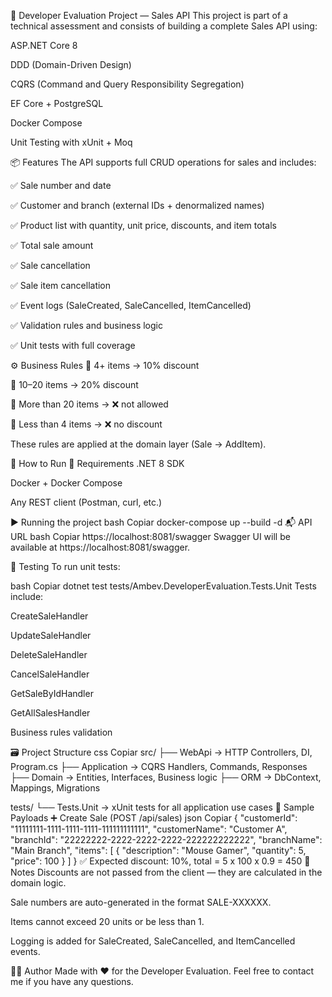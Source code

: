 🧪 Developer Evaluation Project — Sales API
This project is part of a technical assessment and consists of building a complete Sales API using:

ASP.NET Core 8

DDD (Domain-Driven Design)

CQRS (Command and Query Responsibility Segregation)

EF Core + PostgreSQL

Docker Compose

Unit Testing with xUnit + Moq

📦 Features
The API supports full CRUD operations for sales and includes:

✅ Sale number and date

✅ Customer and branch (external IDs + denormalized names)

✅ Product list with quantity, unit price, discounts, and item totals

✅ Total sale amount

✅ Sale cancellation

✅ Sale item cancellation

✅ Event logs (SaleCreated, SaleCancelled, ItemCancelled)

✅ Validation rules and business logic

✅ Unit tests with full coverage

⚙️ Business Rules
🔸 4+ items → 10% discount

🔸 10–20 items → 20% discount

🔸 More than 20 items → ❌ not allowed

🔸 Less than 4 items → ❌ no discount

These rules are applied at the domain layer (Sale → AddItem).

🚀 How to Run
🔧 Requirements
.NET 8 SDK

Docker + Docker Compose

Any REST client (Postman, curl, etc.)

▶️ Running the project
bash
Copiar
docker-compose up --build -d
📬 API URL
bash
Copiar
https://localhost:8081/swagger
Swagger UI will be available at https://localhost:8081/swagger.

🧪 Testing
To run unit tests:

bash
Copiar
dotnet test tests/Ambev.DeveloperEvaluation.Tests.Unit
Tests include:

CreateSaleHandler

UpdateSaleHandler

DeleteSaleHandler

CancelSaleHandler

GetSaleByIdHandler

GetAllSalesHandler

Business rules validation

🗃️ Project Structure
css
Copiar
src/
├── WebApi               → HTTP Controllers, DI, Program.cs
├── Application          → CQRS Handlers, Commands, Responses
├── Domain               → Entities, Interfaces, Business logic
├── ORM                  → DbContext, Mappings, Migrations

tests/
└── Tests.Unit           → xUnit tests for all application use cases
🧾 Sample Payloads
➕ Create Sale (POST /api/sales)
json
Copiar
{
  "customerId": "11111111-1111-1111-1111-111111111111",
  "customerName": "Customer A",
  "branchId": "22222222-2222-2222-2222-222222222222",
  "branchName": "Main Branch",
  "items": [
    {
      "description": "Mouse Gamer",
      "quantity": 5,
      "price": 100
    }
  ]
}
✅ Expected discount: 10%, total = 5 x 100 x 0.9 = 450
📌 Notes
Discounts are not passed from the client — they are calculated in the domain logic.

Sale numbers are auto-generated in the format SALE-XXXXXX.

Items cannot exceed 20 units or be less than 1.

Logging is added for SaleCreated, SaleCancelled, and ItemCancelled events.

👨‍💻 Author
Made with ❤️ for the Developer Evaluation.
Feel free to contact me if you have any questions.
